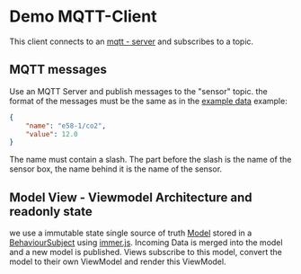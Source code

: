 # Demo MQTT-Client

This client connects to an [mqtt - server](./src/mqtt/mqtt.ts) and subscribes to a topic.

## MQTT messages

Use an MQTT Server and publish messages to the "sensor" topic.
the format of the messages must be the same as in the [example data](./api/mqtt/data.json)
example:
```json
{
    "name": "e58-1/co2",
    "value": 12.0
}
```
The name must contain a slash. The part before the slash is the name of the sensor box, the name behind it is the name of the sensor.

## Model View - Viewmodel Architecture and readonly state

we use a immutable state single source of truth [Model](./src/model/dashboard-model.ts) stored in a [BehaviourSubject](https://rxjs.dev/api/index/class/BehaviorSubject) using [immer.js](https://immerjs.github.io/immer/).
Incoming Data is merged into the model and a new model is published. Views subscribe to this model, convert the model to their own ViewModel and render this ViewModel.